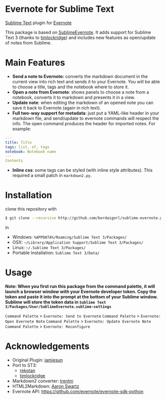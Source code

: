 Evernote for Sublime Text
=========================

[Sublime Text](http://www.sublimetext.com/3) plugin for [Evernote](http://www.evernote.com)

This package is based on [SublimeEvernote](https://github.com/jamiesun/SublimeEvernote).
It adds support for Sublime Text 3 (thanks to [timlockridge](https://github.com/timlockridge/SublimeEvernote)) and includes new features as open/update of notes from Sublime.

# Main Features

 * **Send a note to Evernote:** converts the markdown document in the current view into rich text and sends it to your Evernote. You will be able to choose a title, tags and the notebook where to store it.
 * **Open a note from Evernote**: shows panels to choose a note from a notebook, converts it to markdown and presents it in a view.
 * **Update note**: when editing the markdown of an opened note you can save it back to Evernote (again in rich text).
 * **Full two-way support for metadata**: just put a YAML-like header in your markdown file, and send/update to evernote commands will respect the info. The open command produces the header for imported notes. For example:
```yaml
---
title: Title
tags: list, of, tags
notebook: Notebook name
---
Contents
```
* **Inline css**: some tags can be styled (with inline style attributes). This required a small patch in `markdown2.py`.


# Installation

clone this repository with

```sh
$ git clone --recursive http://github.com/bordaigorl/sublime-evernote.git
```

in

* Windows: `%APPDATA%/Roaming/Sublime Text 3/Packages/`
* OSX: `~/Library/Application Support/Sublime Text 3/Packages/`
* Linux: `~/.Sublime Text 3/Packages/`
* Portable Installation: `Sublime Text 3/Data/`

# Usage

**Note: When you first run this package from the command palette, it will launch a browser window with your Evernote developer token. Copy the token and paste it into the prompt at the bottom of your Sublime window. Sublime will store the token data in `Sublime Text 3/Packages/User/SublimeEvernote.sublime-settings`**

`Command Palette` > `Evernote: Send to Evernote`
`Command Palette` > `Evernote: Open Evernote Note`
`Command Palette` > `Evernote: Update Evernote Note`
`Command Palette` > `Evernote: Reconfigure`

# Acknowledgements

 * Original Plugin: [jamiesun](https://github.com/jamiesun/SublimeEvernote)
 * Port to ST3:
     - [rekotan](https://github.com/rekotan/SublimeEvernote)
     - [timlockridge](https://github.com/timlockridge/SublimeEvernote)
 * Markdown2 converter: [trentm](https://github.com/trentm/python-markdown2/)
 * HTML2Markdown: [Aaron Swartz](https://github.com/aaronsw/html2text)
 * Evernote API: <https://github.com/evernote/evernote-sdk-python>
